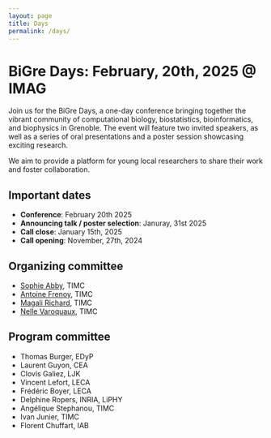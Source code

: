 ```yaml
---
layout: page
title: Days
permalink: /days/
---
```



# BiGre Days: February, 20th, 2025 @ IMAG

Join us for the BiGre Days, a one-day conference bringing together the vibrant
community of computational biology, biostatistics, bioinformatics, and
biophysics in Grenoble. The event will feature two invited speakers, as well
as a series of oral presentations and a poster session showcasing exciting
research.

We aim to provide a platform for young local researchers to share their work
and foster collaboration.

## Important dates

- **Conference**: February 20th 2025
- **Announcing talk / poster selection**: Januray, 31st 2025
- **Call close**: January 15th, 2025
- **Call opening**: November, 27th, 2024


## Organizing committee

- [Sophie Abby](https://sophieabby.github.io/), TIMC
- [Antoine Frenoy](https://perso.crans.org/frenoy/), TIMC
- [Magali Richard](https://magrichard.github.io/index.html), TIMC
- [Nelle Varoquaux](nellev.github.io), TIMC

## Program committee

- Thomas Burger, EDyP
- Laurent Guyon, CEA
- Clovis Galiez, LJK
- Vincent Lefort, LECA
- Frédéric Boyer, LECA
- Delphine Ropers, INRIA, LiPHY
- Angélique Stephanou, TIMC
- Ivan Junier, TIMC
- Florent Chuffart, IAB
